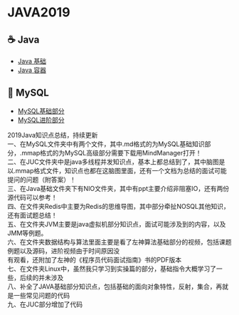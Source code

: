 # JAVA2019

## :coffee: Java

- [Java 基础](https://github.com/wind0926/JAVA2019/blob/master/Java%E5%9F%BA%E7%A1%80%E9%83%A8%E5%88%86/java%E8%AF%AD%E8%A8%80%E7%89%B9%E6%80%A7/Java%E5%9F%BA%E7%A1%80.md)
- [Java 容器](https://github.com/wind0926/JAVA2019/blob/master/%E9%9B%86%E5%90%88/README.md)


## :floppy_disk: MySQL

- [MySQL基础部分](https://github.com/wind0926/JAVA2019/blob/master/MySQL/MySQL%E5%9F%BA%E7%A1%80%E9%83%A8%E5%88%86.md)
- [MySQL进阶部分](https://github.com/wind0926/JAVA2019/blob/master/MySQL/MySQL%E8%BF%9B%E9%98%B6%E9%83%A8%E5%88%86.md)





















2019Java知识点总结，持续更新  
一、在MySQL文件夹中有两个文件，其中.md格式的为MySQL基础知识部分，.mmap格式的为MySQL高级部分需要下载用MindManager打开！  
二、在JUC文件夹中是java多线程并发知识点，基本上都总结到了，其中脑图是以.mmap格式文件，知识点也都在这脑图里面，还有一个文档为总结的面试可能提问的问题（附答案）！  
三、在Java基础文件夹下有NIO文件夹，其中有ppt主要介绍非阻塞IO，还有两份源代码可以参考！  
四、在文件夹Redis中主要为Redis的思维导图，其中部分牵扯NOSQL其他知识，还有面试题总结！  
五、在文件夹JVM主要是java虚拟机部分知识点，面试可能涉及到的内容，以及JMM等例题。  
六、在文件夹数据结构与算法里面主要是看了左神算法基础部分的视频，包括课题例题以及源码，进阶视频由于时间原因没  
      有观看，还附加了左神的《程序员代码面试指南》书的PDF版本  
七、在文件夹Linux中，虽然我只学习到实操篇的部分，基础指令大概学习了一些，后续的并未涉及  
八、补全了JAVA基础部分知识点，包括基础的面向对象特性，反射，集合，再就是一些常见问题的代码  
九、在JUC部分增加了代码  

